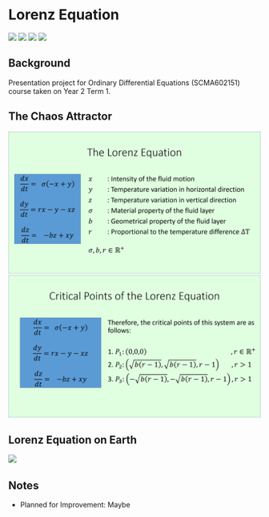 # Lorenz Equation
<img src="https://img.shields.io/badge/Language-English-D5AE22"> <img src="https://img.shields.io/badge/Last Update-06/12/2017-0A7BBC"> <img src="https://img.shields.io/badge/Status-Not Working-D7624B"> <img src="https://img.shields.io/badge/Last Test-24/06/2023-2CB037">

## Background
Presentation project for Ordinary Differential Equations (SCMA602151) course taken on Year 2 Term 1.

## The Chaos Attractor
<img src="images/The Lorenz Equation.png">
<img src="images/Critical Points.png">

## Lorenz Equation on Earth
<img src="lorenz/animated-lorenz-attractor.gif">

## Notes
- Planned for Improvement: Maybe